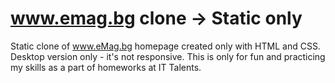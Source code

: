 # www.emag.bg clone -> Static only
Static clone of www.eMag.bg homepage created only with HTML and CSS.
Desktop version only - it's not responsive.
This is only for fun and practicing my skills as a part of homeworks at IT Talents.
